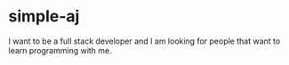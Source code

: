 # simple-aj
I want to be a full stack developer and I am looking for people that want to learn programming with me.
